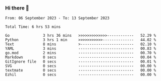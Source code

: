 ### Hi there 👋

<!--
**zhumeme/zhumeme** is a ✨ _special_ ✨ repository because its `README.md` (this file) appears on your GitHub profile.

Here are some ideas to get you started:

- 🔭 I’m currently working on ...
- 🌱 I’m currently learning ...
- 👯 I’m looking to collaborate on ...
- 🤔 I’m looking for help with ...
- 💬 Ask me about ...
- 📫 How to reach me: ...
- 😄 Pronouns: ...
- ⚡ Fun fact: ...
-->

<!--START_SECTION:waka-->

```all_time
From: 06 September 2023 - To: 13 September 2023

Total Time: 6 hrs 53 mins

Go               3 hrs 36 mins   >>>>>>>>>>>>>------------   52.29 %
Python           3 hrs 1 min     >>>>>>>>>>>--------------   44.02 %
Text             8 mins          >------------------------   02.10 %
YAML             3 mins          -------------------------   00.83 %
go.mod           2 mins          -------------------------   00.70 %
Markdown         0 secs          -------------------------   00.04 %
GitIgnore file   0 secs          -------------------------   00.01 %
SVG              0 secs          -------------------------   00.00 %
textmate         0 secs          -------------------------   00.00 %
Ezhil            0 secs          -------------------------   00.00 %
```

<!--END_SECTION:waka-->
